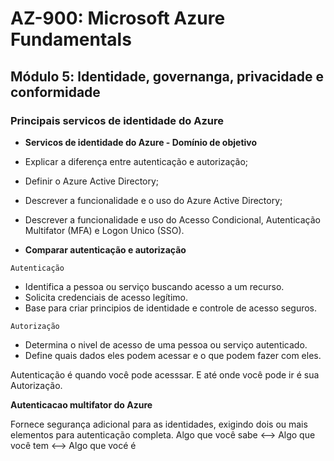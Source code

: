 # AZ-900: Microsoft Azure Fundamentals

## Módulo 5: ldentidade, governanga, privacidade e conformidade

### Principais servicos de identidade do Azure

- **Servicos de identidade do Azure - Domínio de objetivo**

- Explicar a diferença entre autenticação e autorização;
- Definir o Azure Active Directory;
- Descrever a funcionalidade e o uso do Azure Active Directory;
- Descrever a funcionalidade e uso do Acesso Condicional, Autenticação Multifator (MFA) e Logon Unico (SSO).

- **Comparar autenticação e autorização**

`Autenticação`
  - Identifica a pessoa ou serviço buscando acesso a um recurso.
  - Solicita credenciais de acesso legítimo.
  - Base para criar principios de identidade e controle de acesso seguros.

`Autorização`
  - Determina o nivel de acesso de uma pessoa ou serviço autenticado.
  - Define quais dados eles podem acessar e o que podem fazer com eles.

Autenticação é quando você pode acesssar. E até onde você pode ir é sua Autorização.

**Autenticacao multifator do Azure**

Fornece segurança adicional para as identidades, exigindo dois ou mais elementos para autenticação completa.
Algo que você sabe <--> Algo que você tem <--> Algo que vocé é